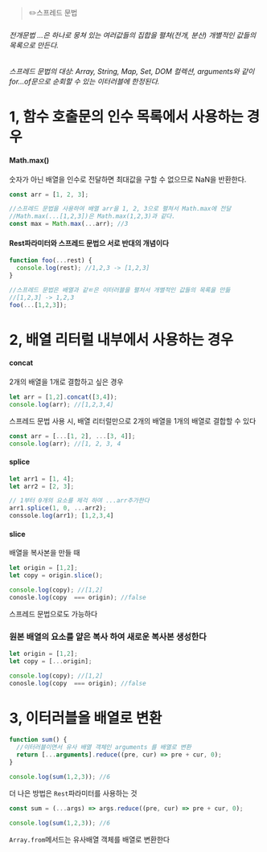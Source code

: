 > ✏️스프레드 문법

###### 전개문법 ...은 하나로 뭉쳐 있는 여러값들의 집합을 펼쳐(전개, 분산) 개별적인 값들의 목록으로 만든다.
###### 스프레드 문법의 대상: Array, String, Map, Set, DOM 컬렉션, arguments와 같이 for...of문으로 순회할 수 있는 이터러블에 한정된다.



# 1, 함수 호출문의 인수 목록에서 사용하는 경우

#### Math.max()
숫자가 아닌 배열을 인수로 전달하면 최대값을 구할 수 없으므로 NaN을 반환한다.

```jsx
const arr = [1, 2, 3];

//스프레드 문법을 사용하여 배열 arr을 1, 2, 3으로 펼쳐서 Math.max에 전달
//Math.max(...[1,2,3])은 Math.max(1,2,3)과 같다.
const max = Math.max(...arr); //3
```

#### Rest파라미터와 스프레드 문법으 서로 반대의 개념이다

```jsx
function foo(...rest) {
  console.log(rest); //1,2,3 -> [1,2,3]
}

//스프레드 문법은 배열과 같ㅌ은 이터러블을 펼처서 개별적인 값들의 목록을 만듦
//[1,2,3] -> 1,2,3
foo(...[1,2,3]);
```

# 2, 배열 리터럴 내부에서 사용하는 경우

#### concat
2개의 배열을 1개로 결합하고 싶은 경우
```jsx
let arr = [1,2].concat([3,4]);
console.log(arr); //[1,2,3,4]
```
스프레드 문법 사용 시, 배열 리터럴만으로 2개의 배열을 1개의 배열로 결합할 수 있다
```jsx
const arr = [...[1, 2], ...[3, 4]];
console.log(arr); //[1, 2, 3, 4
```

#### splice
```jsx
let arr1 = [1, 4];
let arr2 = [2, 3];

// 1부터 0개의 요소를 제걱 하여 ...arr추가한다
arr1.splice(1, 0, ...arr2);
conssole.log(arr1); [1,2,3,4]
```

#### slice
배열을 복사본을 만들 때 
```jsx
let origin = [1,2];
let copy = origin.slice();

console.log(copy); //[1,2]
conosle.log(copy  === origin); //false
```
스프레드 문법으로도 가능하다
### 원본 배열의 요소를 얕은 복사 하여 새로운 복사본 생성한다

```jsx
let origin = [1,2];
let copy = [...origin];

console.log(copy); //[1,2]
conosle.log(copy  === origin); //false
```

# 3, 이터러블을 배열로 변환
```jsx
function sum() {
  //이터러블이면서 유사 배열 객체인 arguments 를 배열로 변환
  return [...arguments].reduce((pre, cur) => pre + cur, 0);
}

console.log(sum(1,2,3)); //6
```
더 나은 방법은 `Rest`파라미터를 사용하는 것


```jsx
const sum = (...args) => args.reduce((pre, cur) => pre + cur, 0);

console.log(sum(1,2,3)); //6
```

`Array.from`메서드는 유사배열 객체를 배열로 변환한다



